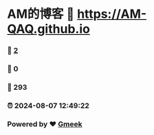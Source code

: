# AM的博客 :link: https://AM-QAQ.github.io 
### :page_facing_up: [2](https://AM-QAQ.github.io/tag.html) 
### :speech_balloon: 0 
### :hibiscus: 293 
### :alarm_clock: 2024-08-07 12:49:22 
### Powered by :heart: [Gmeek](https://github.com/Meekdai/Gmeek)
